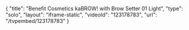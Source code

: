 {
    "title": "Benefit Cosmetics kaBROW! with Brow Setter  01 Light",
    "type": "solo",
    "layout": "iframe-static",
    "videoId": "123178783",
    "url": "\/tvpembed\/123178783"
}